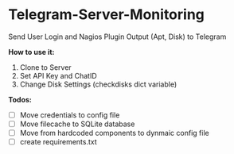 # Telegram-Server-Monitoring
Send User Login and Nagios Plugin Output (Apt, Disk) to Telegram

**How to use it:**

 1. Clone to Server
 2. Set API Key and ChatID
 3. Change Disk Settings (checkdisks dict variable)

**Todos:**
 - [ ] Move credentials to config file
 - [ ] Move filecache to SQLite database
 - [ ] Move from hardcoded components to dynmaic config file
 - [ ] create requirements.txt

